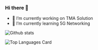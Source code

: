 ### Hi there 👋

- 🔭 I’m currently working on TMA Solution
- 🌱 I’m currently learning 5G Networking


![Github stats](https://github-readme-stats.vercel.app/api?username=vanthanhnguyen99&theme=highcontrast&show_icons=true&count_private=true)

![Top Languages Card](https://github-readme-stats.vercel.app/api/top-langs/?username=vanthanhnguyen99)
